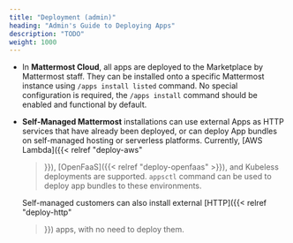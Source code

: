 ```yaml
---
title: "Deployment (admin)"
heading: "Admin's Guide to Deploying Apps"
description: "TODO"
weight: 1000
---
```


- In **Mattermost Cloud**, all apps are deployed to the Marketplace by Mattermost
  staff. They can be installed onto a specific Mattermost instance using `/apps
  install listed` command. No special configuration is required, the `/apps
  install` command should be enabled and functional by default.

- **Self-Managed Mattermost** installations can use external Apps as HTTP services
  that have already been deployed, or can deploy App bundles on self-managed
  hosting or serverless platforms. Currently, [AWS Lambda]({{< relref "deploy-aws"
  >}}), [OpenFaaS]({{< relref "deploy-openfaas" >}}), and Kubeless deployments are
  supported. `appsctl` command can be used to deploy app bundles to these
  environments.

  Self-managed customers can also install external [HTTP]({{< relref "deploy-http"
  >}}) apps, with no need to deploy them.
